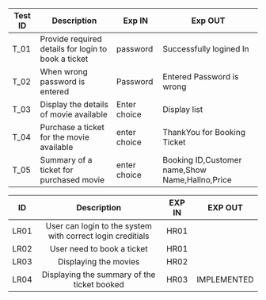 
| **Test ID** |  **Description**                                              | **Exp IN** | **Exp OUT** |
|-------------|-----|--------------------------------------------------------------|------------|
|  T_01|Provide required details for login to book a ticket| password| Successfully logined In | Successfully logined In |
|  T_02| When wrong password is entered| Password|  Entered Password is wrong | Entered Password is wrong  |
|  T_03|Display the  details of movie available|  Enter choice | Display list | Display list  |
|  T_04| Purchase a ticket for the movie available | enter choice | ThankYou for Booking Ticket | ThankYou for Booking Ticket |
|  T_05|  Summary of a ticket for purchased movie| enter choice | Booking ID,Customer name,Show Name,Hallno,Price | Booking ID,Customer name,Show Name,Hallno,Price |


| ID     |    	Description |EXP IN	                                                                          | EXP OUT | 
| :---:  |          :---:          | :---: | :---: |
| LR01   | 	User can login to the system with correct login creditials                    |	HR01 |	   |
| LR02   |	User need to book a ticket                                           |	HR01 |	   |                      
| LR03  | 	Displaying the movies                                                    	   |  HR02 |	   |
| LR04 |	Displaying the summary of the ticket booked|	HR03|	IMPLEMENTED|
